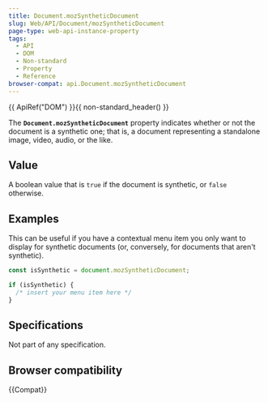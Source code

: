 ```yaml
---
title: Document.mozSyntheticDocument
slug: Web/API/Document/mozSyntheticDocument
page-type: web-api-instance-property
tags:
  - API
  - DOM
  - Non-standard
  - Property
  - Reference
browser-compat: api.Document.mozSyntheticDocument
---
```

{{ ApiRef("DOM") }}{{ non-standard_header() }}

The **`Document.mozSyntheticDocument`** property indicates
whether or not the document is a synthetic one; that is, a document representing a
standalone image, video, audio, or the like.

## Value

A boolean value that is `true` if the document is synthetic, or `false` otherwise.

## Examples

This can be useful if you have a contextual menu item you only want to display for
synthetic documents (or, conversely, for documents that aren't synthetic).

```js
const isSynthetic = document.mozSyntheticDocument;

if (isSynthetic) {
  /* insert your menu item here */
}
```

## Specifications

Not part of any specification.

## Browser compatibility

{{Compat}}
